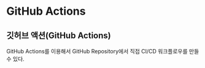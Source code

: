 # GitHub Actions



## 깃허브 액션(GitHub Actions)

GitHub Actions를 이용해서 GitHub Repository에서 직접 CI/CD 워크플로우를 만들 수 있다.

